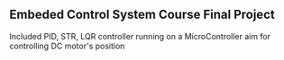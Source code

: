## Embeded Control System Course Final Project
Included PID, STR, LQR controller running on a MicroController aim for controlling DC motor's position
